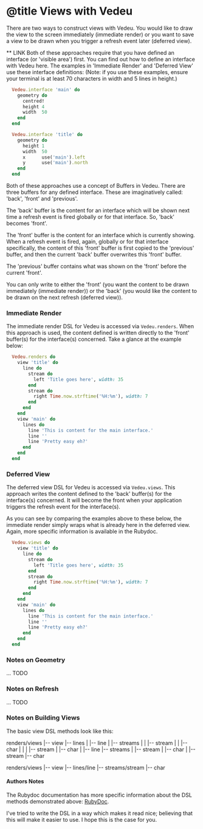 # @title Views with Vedeu

There are two ways to construct views with Vedeu. You would like to draw the
 view to the screen immediately (immediate render) or you want to save a view to
 be drawn when you trigger a refresh event later (deferred view).

** LINK Both of these approaches require that you have defined an interface (or
 'visible area') first. You can find out how to define an interface with Vedeu
 here. The examples in 'Immediate Render' and 'Deferred View' use these
 interface definitions: (Note: if you use these examples, ensure your terminal
 is at least 70 characters in width and 5 lines in height.)

```ruby
  Vedeu.interface 'main' do
    geometry do
      centred!
      height 4
      width  50
    end
  end

  Vedeu.interface 'title' do
    geometry do
      height 1
      width  50
      x      use('main').left
      y      use('main').north
    end
  end
```

Both of these approaches use a concept of Buffers in Vedeu. There are three
 buffers for any defined interface. These are imaginatively called: 'back',
 'front' and 'previous'.

The 'back' buffer is the content for an interface which will be shown next time
 a refresh event is fired globally or for that interface. So, 'back' becomes
 'front'.

The 'front' buffer is the content for an interface which is currently showing.
When a refresh event is fired, again, globally or for that interface
 specifically, the content of this 'front' buffer is first copied to the
 'previous' buffer, and then the current 'back' buffer overwrites this 'front'
 buffer.

The 'previous' buffer contains what was shown on the 'front' before the current
 'front'.

You can only write to either the 'front' (you want the content to be drawn
 immediately (immediate render)) or the 'back' (you would like the content to be
 drawn on the next refresh (deferred view)).

### Immediate Render

The immediate render DSL for Vedeu is accessed via `Vedeu.renders`. When this
 approach is used, the content defined is written directly to the 'front'
 buffer(s) for the interface(s) concerned. Take a glance at the example below:

```ruby
  Vedeu.renders do
    view 'title' do
      line do
        stream do
          left 'Title goes here', width: 35
        end
        stream do
          right Time.now.strftime('%H:%m'), width: 7
        end
      end
    end
    view 'main' do
      lines do
        line 'This is content for the main interface.'
        line ''
        line 'Pretty easy eh?'
      end
    end
  end
```

### Deferred View

The deferred view DSL for Vedeu is accessed via `Vedeu.views`. This approach
 writes the content defined to the 'back' buffer(s) for the interface(s)
 concerned. It will become the front when your application triggers the refresh
 event for the interface(s).

As you can see by comparing the examples above to these below, the immediate
 render simply wraps what is already here in the deferred view. Again, more
 specific information is available in the Rubydoc.

```ruby
  Vedeu.views do
    view 'title' do
      line do
        stream do
          left 'Title goes here', width: 35
        end
        stream do
          right Time.now.strftime('%H:%m'), width: 7
        end
      end
    end
    view 'main' do
      lines do
        line 'This is content for the main interface.'
        line ''
        line 'Pretty easy eh?'
      end
    end
  end
```

### Notes on Geometry

... TODO

### Notes on Refresh

... TODO

### Notes on Building Views

The basic view DSL methods look like this:

renders/views
  |-- view
        |-- lines
        |     |-- line
        |           |-- streams
        |           |     |-- stream
        |           |           |-- char
        |           |
        |           |-- stream
        |                 |-- char
        |
        |-- line
              |-- streams
              |     |-- stream
              |           |-- char
              |
              |-- stream
                    |-- char

renders/views
  |-- view
        |-- lines/line
              |-- streams/stream
                    |-- char

#### Authors Notes

The Rubydoc documentation has more specific information about the DSL methods
 demonstrated above: [RubyDoc](http://rubydoc.info/gems/vedeu).

I've tried to write the DSL in a way which makes it read nice; believing that
 this will make it easier to use. I hope this is the case for you.

